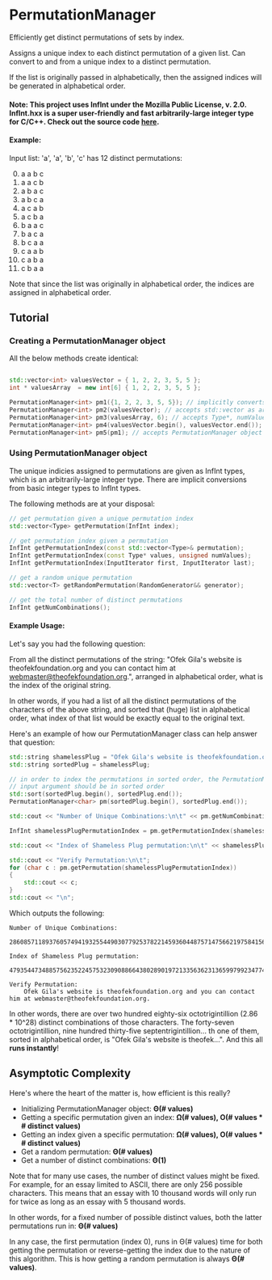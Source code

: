 # PermutationManager

Efficiently get distinct permutations of sets by index.

Assigns a unique index to each distinct permutation of a given list.
Can convert to and from a unique index to a distinct permutation.

If the list is originally passed in alphabetically, then the assigned indices will be generated in alphabetical order.

#### Note: This project uses InfInt under the Mozilla Public License, v. 2.0. InfInt.hxx is a super user-friendly and fast arbitrarily-large integer type for C/C++. Check out the source code [here][InfInt Link].

#### Example:

Input list: 'a', 'a', 'b', 'c' has 12 distinct permutations:

0. a a b c
1. a a c b
2. a b a c
3. a b c a
4. a c a b
5. a c b a
6. b a a c
7. b a c a
8. b c a a
9. c a a b
10. c a b a
11. c b a a

Note that since the list was originally in alphabetical order, the indices are assigned in alphabetical order.

## Tutorial

### Creating a PermutationManager object
All the below methods create identical:

```c++

std::vector<int> valuesVector = { 1, 2, 2, 3, 5, 5 };
int * valuesArray  = new int[6] { 1, 2, 2, 3, 5, 5 };

PermutationManager<int> pm1({1, 2, 2, 3, 5, 5}); // implicitly converts {} to std::vector
PermutationManager<int> pm2(valuesVector); // accepts std::vector as argument
PermutationManager<int> pm3(valuesArray, 6); // accepts Type*, numValues as arguments
PermutationManager<int> pm4(valuesVector.begin(), valuesVector.end()); // accepts first, last iterators
PermutationManager<int> pm5(pm1); // accepts PermutationManager object

```

### Using PermutationManager object
The unique indicies assigned to permutations are given as InfInt types, which is an arbitrarily-large integer type. There are implicit conversions from basic integer types to InfInt types.

The following methods are at your disposal:

```c++
// get permutation given a unique permutation index
std::vector<Type> getPermutation(InfInt index);

// get permutation index given a permutation
InfInt getPermutationIndex(const std::vector<Type>& permutation);
InfInt getPermutationIndex(const Type* values, unsigned numValues);
InfInt getPermutationIndex(InputIterator first, InputIterator last);

// get a random unique permutation
std::vector<T> getRandomPermutation(RandomGenerator&& generator);

// get the total number of distinct permutations
InfInt getNumCombinations();
```

#### Example Usage:
Let's say you had the following question:

From all the distinct permutations of the string: "Ofek Gila's website is theofekfoundation.org and you can contact him at webmaster@theofekfoundation.org.", arranged in alphabetical order, what is the index of the original string.

In other words, if you had a list of all the distinct permutations of the characters of the above string, and sorted that (huge) list in alphabetical order, what index of that list would be exactly equal to the original text.

Here's an example of how our PermutationManager class can help answer that question:

```c++
std::string shamelessPlug = "Ofek Gila's website is theofekfoundation.org and you can contact him at webmaster@theofekfoundation.org.";
std::string sortedPlug = shamelessPlug;

// in order to index the permutations in sorted order, the PermutationManager
// input argument should be in sorted order
std::sort(sortedPlug.begin(), sortedPlug.end());
PermutationManager<char> pm(sortedPlug.begin(), sortedPlug.end());

std::cout << "Number of Unique Combinations:\n\t" << pm.getNumCombinations() << "\n\n";

InfInt shamelessPlugPermutationIndex = pm.getPermutationIndex(shamelessPlug.begin(), shamelessPlug.end());

std::cout << "Index of Shameless Plug permutation:\n\t" << shamelessPlugPermutationIndex << "\n\n";

std::cout << "Verify Permutation:\n\t";
for (char c : pm.getPermutation(shamelessPlugPermutationIndex))
{
	std::cout << c;
}
std::cout << "\n";
```

Which outputs the following:
```
Number of Unique Combinations:
	286085711893760574941932554490307792537822145936044875714756621975841562153542497906811500322138510013235200000000000000

Index of Shameless Plug permutation:
	47935447348857562352245753230908866438028901972133563623136599799234774696454727103578770017046189947569576549074289177

Verify Permutation:
	Ofek Gila's website is theofekfoundation.org and you can contact him at webmaster@theofekfoundation.org.
```

In other words, there are over two hundred eighty-six octotrigintillion (2.86 * 10^28) distinct combinations of those characters. The forty-seven octotrigintillion, nine hundred thirty-five septentrigintillion... th one of them, sorted in alphabetical order, is "Ofek Gila's website is theofek...". And this all **runs instantly**!

## Asymptotic Complexity
Here's where the heart of the matter is, how efficient is this really?

 - Initializing PermutationManager object: **Θ(# values)**
 - Getting a specific permutation given an index: **Ω(# values), O(# values * # distinct values)**
 - Getting an index given a specific permutation: **Ω(# values), O(# values * # distinct values)**
 - Get a random permutation: **Θ(# values)**
 - Get a number of distinct combinations: **Θ(1)**


Note that for many use cases, the number of distinct values might be fixed. For example, for an essay limited to ASCII, there are only 256 possible characters. This means that an essay with 10 thousand words will only run for twice as long as an essay with 5 thousand words.

In other words, for a fixed number of possible distinct values, both the latter permutations run in: **Θ(# values)**

In any case, the first permutation (index 0), runs in Θ(# values) time for both getting the permutation or reverse-getting the index due to the nature of this algorithm. This is how getting a random permutation is always **Θ(# values)**.

[InfInt Link]: https://github.com/sercantutar/infint/blob/master/InfInt.h "InfInt source code"
